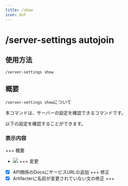 ```yaml
---
title: /show
icon: dot
---
```


# /server-settings autojoin

## 使用方法
```
/server-settings show
```

## 概要
`/server-settings show`について

本コマンドは、サーバーの設定を確認できるコマンドです。

以下の設定を確認することができます。


### 表示内容
+++ 概要
- ![](/img/logo-banner.webp)
+++ 変更
- [x] API関係のDocsにサービスURLの追加
+++ 修正
- [x] Artifacterに名前が変更されていない文の修正
+++
